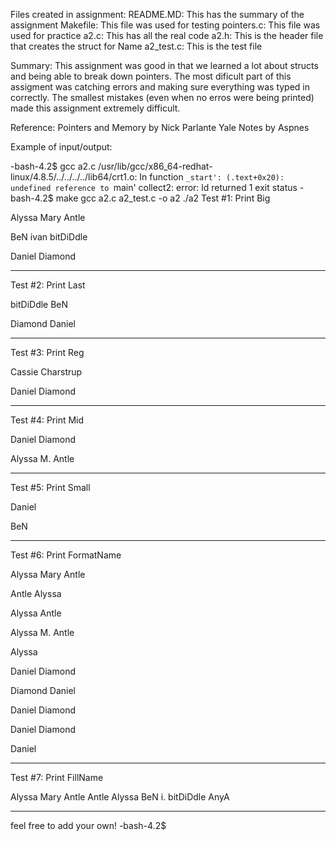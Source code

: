 Files created in assignment:
README.MD: This has the summary of the assignment
Makefile: This file was used for testing
pointers.c: This file was used for practice
a2.c: This has all the real code
a2.h: This is the header file that creates the struct for Name
a2_test.c: This is the test file


Summary:
This assignment was good in that we learned a lot about structs 
and being able to break down pointers. The most dificult part of this
assigment was catching errors and making sure everything was typed in correctly.
The smallest mistakes (even when no erros were being printed) made this 
assignment extremely difficult.

Reference:
Pointers and Memory by Nick Parlante
Yale Notes by Aspnes


Example of input/output:

-bash-4.2$ gcc a2.c
/usr/lib/gcc/x86_64-redhat-linux/4.8.5/../../../../lib64/crt1.o: In function `_start':
(.text+0x20): undefined reference to `main'
collect2: error: ld returned 1 exit status
-bash-4.2$ make
gcc a2.c a2_test.c -o a2
./a2
Test #1: Print Big

Alyssa Mary Antle

BeN ivan bitDiDdle

Daniel Diamond


--------------------------------

Test #2: Print Last

bitDiDdle BeN

Diamond Daniel


--------------------------------

Test #3: Print Reg

Cassie Charstrup

Daniel Diamond


--------------------------------

Test #4: Print Mid

Daniel Diamond

Alyssa M. Antle


--------------------------------

Test #5: Print Small

Daniel

BeN


--------------------------------

Test #6: Print FormatName

Alyssa Mary Antle

Antle Alyssa

Alyssa Antle

Alyssa M. Antle

Alyssa

Daniel Diamond

Diamond Daniel

Daniel Diamond

Daniel Diamond

Daniel


--------------------------------

Test #7: Print FillName

Alyssa Mary Antle
Antle Alyssa
BeN i. bitDiDdle
AnyA


--------------------------------

feel free to add your own!
-bash-4.2$


